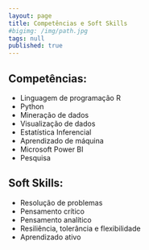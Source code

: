 ```yaml
---
layout: page
title: Competências e Soft Skills
#bigimg: /img/path.jpg
tags: null
published: true
---
```


## Competências:     <br>

- Linguagem de programação R      <br>
- Python       <br>
- Mineração de dados      <br>
- Visualização de dados      <br>
- Estatística Inferencial       <br>
- Aprendizado de máquina      <br>
- Microsoft Power BI      <br>
- Pesquisa      <br>


## Soft Skills:     <br>

- Resolução de problemas      <br>
- Pensamento crítico      <br>
- Pensamento analítico      <br>
- Resiliência, tolerância e flexibilidade      <br>
- Aprendizado ativo      <br>

